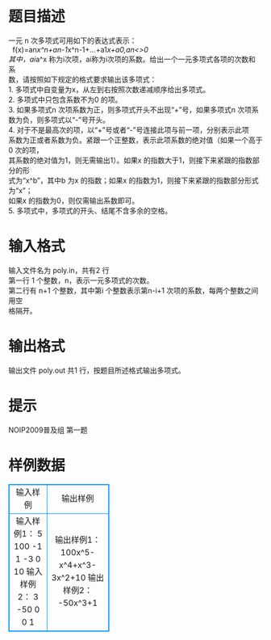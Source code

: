 # 

 
 # 题目描述 
一元&nbsp;n&nbsp;次多项式可用如下的表达式表示：<BR>&nbsp;&nbsp;f(x)=an*x^n+an-1*x^n-1+...+a1*x+a0,an&lt;&gt;0<BR>其中，ai*a^x&nbsp;称为i次项，ai称为i次项的系数。给出一个一元多项式各项的次数和系<BR>数，请按照如下规定的格式要求输出该多项式：<BR>1.&nbsp;多项式中自变量为x，从左到右按照次数递减顺序给出多项式。<BR>2.&nbsp;多项式中只包含系数不为0&nbsp;的项。<BR>3.&nbsp;如果多项式n&nbsp;次项系数为正，则多项式开头不出现“+”号，如果多项式n&nbsp;次项系<BR>数为负，则多项式以“-”号开头。<BR>4.&nbsp;对于不是最高次的项，以“+”号或者“-”号连接此项与前一项，分别表示此项<BR>系数为正或者系数为负。紧跟一个正整数，表示此项系数的绝对值（如果一个高于0&nbsp;次的项，<BR>其系数的绝对值为1，则无需输出1）。如果x&nbsp;的指数大于1，则接下来紧跟的指数部分的形<BR>式为“x^b”，其中b&nbsp;为x&nbsp;的指数；如果x&nbsp;的指数为1，则接下来紧跟的指数部分形式为“x”；<BR>如果x&nbsp;的指数为0，则仅需输出系数即可。<BR>5.&nbsp;多项式中，多项式的开头、结尾不含多余的空格。 

 
 # 输入格式 
输入文件名为&nbsp;poly.in，共有2&nbsp;行<BR>第一行&nbsp;1&nbsp;个整数，n，表示一元多项式的次数。<BR>第二行有&nbsp;n+1&nbsp;个整数，其中第i&nbsp;个整数表示第n-i+1&nbsp;次项的系数，每两个整数之间用空<BR>格隔开。 

 
 # 输出格式 
输出文件&nbsp;poly.out&nbsp;共1&nbsp;行，按题目所述格式输出多项式。 

 
 # 提示 
NOIP2009普及组&nbsp;第一题 
# 样例数据
<style>
        table,table tr th, table tr td { border:1px solid #0094ff; }
        table { width: 200px; min-height: 25px; line-height: 25px; text-align: center; border-collapse: collapse;}   
    </style>
<table>
	<tr>
		<td>输入样例</td>
		<td>输出样例</td>
	</tr>
<tr><td>输入样例1：
5
100 -1 1 -3 0 10
输入样例2：
3
-50 0 0 1
</td><td>输出样例1：
100x^5-x^4+x^3-3x^2+10
输出样例2：
-50x^3+1
</td></tr></table>
